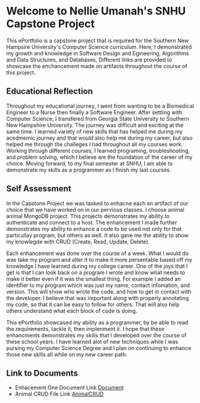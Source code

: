 # Welcome to Nellie Umanah's SNHU Capstone Project
This ePortfolio is a capstone project that  is required for the Southern New Hampsire University's Computer Science curriculum. Here, I demonstrated my  growth and knowledge in Software Design and Egineering, Algorithms and Data Structures, and Databases. Different links are provided to showcase the enchancement made on artifacts throughout the course of this project.

## **Educational Reflection**

Throughout my educational journey, I went from wanting to be a Biomedical Engineer to a Nurse then finally a Software Engineer. After settling with Computer Science, I transfered from Georgia State University to Southern New Hampshire University. The journey was difficult and exciting at the same time. I learned variety of new skills that has helped me during my acedmemic journey and that would also help me during my career, but also helped me through the challeges I had throughout all my courses work. Working through different courses, I learned programing, troubleshooting, and problem solving, which I believe are the foundation of the career of my choice. Moving forward, to my final semester at SNHU, I am able to demonstrate my skills as a programmer as I finish my last courses.

## **Self Assessment**

In the Capstone Project we was tasked to enhacne each an artifact of our choice that we have worked on in our pervious classes. I choose animal animal MongoDB project. This projects demonstrates my ability to authenticate and connect to a host. The enhancement I made further demonstrates my ability to enhance a code to be used not only for that particullay program, but others as well. It also gave me the ability to show my knowlegde with CRUD (Create, Read, Update, Delete).

Each enhancement was done over the course of a week. What I would do was take my program and alter it to make it more persentable based off my knowledge I have learned during my college career. One of the joys that I get is that I can look back on a program I wrote and know what needs to make it better even if it was the smallest thing. For example I added an identifier to my program which was just my name, contact infomation, and version. This will show who wrote the code, and how to get in contact with the developer. I believe that was important along with properly annotating my code, so that it can be easy to follow for others. That will also help others understand what each block of code is doing.

This ePortfolio showcased my ability as a programmer, by be able to read the requirements, tackle it, then implenment it. I hope that these enhancments demonstrates my skills that I developed over the course of these school years. I have learned alot of new techniques while I was pursing my Computer Science Degree and I plan on continuing to enhance those new skills all while on my new career path.

## **Link to Documents**
- Enhacement One Document Link [Document](https://github.com/nellieumanah/ePortfolio/blob/gh-pages/Enhancement%20One.docx)
- Animal CRUD File Link [AnimalCRUD](https://github.com/nellieumanah/ePortfolio/blob/gh-pages/animalcrud_v2.py)



